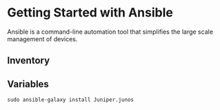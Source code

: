 Getting Started with Ansible
============================

Ansible is a command-line automation tool that simplifies the large scale management of devices.

Inventory
---------

Variables
---------

```
sudo ansible-galaxy install Juniper.junos
```

